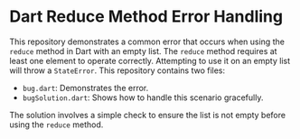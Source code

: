 # Dart Reduce Method Error Handling
This repository demonstrates a common error that occurs when using the `reduce` method in Dart with an empty list.  The `reduce` method requires at least one element to operate correctly. Attempting to use it on an empty list will throw a `StateError`.  This repository contains two files:

* `bug.dart`: Demonstrates the error.
* `bugSolution.dart`: Shows how to handle this scenario gracefully.

The solution involves a simple check to ensure the list is not empty before using the `reduce` method.
